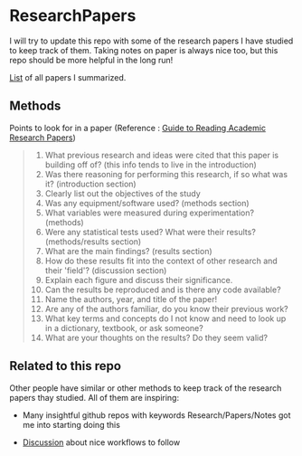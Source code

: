 # ResearchPapers

I will try to update this repo with some of the research papers I have studied to keep track of them. Taking notes on paper is always nice too, but this repo should be more helpful in the long run!

[List](Summaries/README.md) of all papers I summarized.

## Methods

Points to look for in a paper (Reference : [Guide to Reading Academic Research Papers](https://towardsdatascience.com/guide-to-reading-academic-research-papers-c69c21619de6))
> 1. What previous research and ideas were cited that this paper is building off of? (this info tends to live in the introduction)
> 2. Was there reasoning for performing this research, if so what was it? (introduction section)
> 3. Clearly list out the objectives of the study
> 4. Was any equipment/software used? (methods section)
> 5. What variables were measured during experimentation? (methods)
> 6. Were any statistical tests used? What were their results? (methods/results section)
> 7. What are the main findings? (results section)
> 8. How do these results fit into the context of other research and their 'field'? (discussion section)
> 9. Explain each figure and discuss their significance.
> 10. Can the results be reproduced and is there any code available?
> 11. Name the authors, year, and title of the paper!
> 12. Are any of the authors familiar, do you know their previous work? 
> 13. What key terms and concepts do I not know and need to look up in a dictionary, textbook, or ask someone?
> 14. What are your thoughts on the results? Do they seem valid?

## Related to this repo

Other people have similar or other methods to keep track of the research papers thay studied. All of them are inspiring:

* Many insightful github repos with keywords Research/Papers/Notes got me into starting doing this

* [Discussion](https://www.reddit.com/r/MachineLearning/comments/9z1cvc/discussion_what_is_your_workflow_for_reading/) about nice workflows to follow
